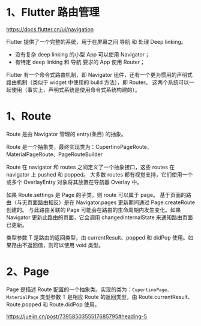 
# 1、Flutter 路由管理
<https://docs.flutter.cn/ui/navigation>

Flutter 提供了一个完整的系统，用于在屏幕之间 导航 和 处理 Deep linking。
  * 没有复杂 deep linking 的小型 App 可以使用 Navigator；
  * 有特定 deep linking 和 导航 要求的 App 使用 Router；


Flutter 有一个命令式路由机制，即 Navigator 组件，还有一个更为惯用的声明式路由机制（类似于 widget 中使用的 build 方法），即 Router。
这两个系统可以一起使用（事实上，声明式系统是使用命令式系统构建的）。



# 1、Route
Route 是由 Navigator 管理的 entry(条目) 的抽象。

Route 是一个抽象类，最终实现类为：CupertinoPageRoute、MaterialPageRoute、PageRouteBuilder

Route 在 navigator 和 routes 之间定义了一个抽象接口，这些 routes 在 navigator 上 pushed 和 popped。
大多数 routes 都有视觉支持，它们使用一个或多个 OverlayEntry 对象将其放置在导航器 Overlay 中。

如果 Route.settings 是 Page 的子类，则 route 可以属于 page。
基于页面的路由（与无页面路由相反）是在 Navigator.pages 更新期间通过 Page.createRoute 创建的。
与此路由关联的 Page 可能会在路由的生命周期内发生变化。如果 Navigator 更新此路由的页面，它会调用 changedInternalState 来通知路由页面已更新。

类型参数 T 是路由的返回类型，由 currentResult、popped 和 didPop 使用。如果路由不返回值，则可以使用 void 类型。

# 2、Page

Page 是描述 Route 配置的一个抽象类。实现的类为：`CupertinoPage、MaterialPage`
类型参数 T 是相应 Route 的返回类型，由 Route.currentResult、Route.popped 和 Route.didPop 使用。






https://juejin.cn/post/7395850355517685795#heading-5